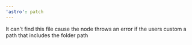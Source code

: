```yaml
---
'astro': patch
---
```


It can't find this file cause the node throws an error if the users custom a path that includes the folder path
